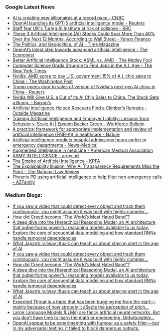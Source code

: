 ### Google Latest News
<!-- GOOGLE-NEWS-CONTENT:START -->

- [AI is creating new billionaires at a record pace - CNBC](https://news.google.com/rss/articles/CBMiiwFBVV95cUxQV0JQWGFiX1NpQ2s0NWdNTUdEcVUycjJWRnBvSnhtZ0lIUlZsZTR5b2Z5ckN5YWNVdk5HVGsxZ09UOGN0U3Qzdnp1Mml0dTVEZktRVDZxU1FSQWhmMWo0eGhIdDhZV2JDVjRYdWd3bnRkQkVqTWJWdEhIT1BKVU5GRUNzc0Q5dDdKRGtF0gGQAUFVX3lxTE9VRFA1elpRQ01NNkxkVWljQjc0cERrTXpoS254N2xiNm12RFpGRDhSV3VkcE10eXFlV2EyVVlhLUw2RG9KeThzTlFlLU0xUVhXbWZZYlRFdm1nZnE3ZzdVMWdxTS0tbC1KcUM5QTFPcFlja2Z3MEVBUFZteUduZ3NRSlpjcDJVajdiRHJwTEZ0aQ?oc=5)
- [OpenAI launches its GPT-5 artificial intelligence model - Reuters](https://news.google.com/rss/articles/CBMiqwFBVV95cUxNLUVKTFR0aG9pY0owWUdKekFqblN5TmpTLWhwWlFkeTdGc0VTMy15VndYMVJVUjhOcm5QNjFHMUFYcG80dXlMM1JVYWcwakRwbU9pT1pLZnUyLWczejl6TDAyTnFmcTU2cnYwRW0xdHRwaXhocWQxb09UV0ZlN1lhQk05dzdnUktUQnoycXNTOWtsR0ZWY2JuMGlPV3h6SDBxdGlrX19GMk01SVk?oc=5)
- [Staff fear UK's Turing AI Institute at risk of collapse - BBC](https://news.google.com/rss/articles/CBMiWkFVX3lxTFAxX0hyMko3U25jcXFSU081aGxranNfMnRFRHVZRVJwX0hMODMxRUtsc3F1X1BJV3VLMDVNbFF1OVFxWERza29xRGpmUHF1TXJqUllMX1hNZTRDQdIBX0FVX3lxTFBWei0zLV9GMGlOVHFvNkI5X1BrVWdjOWFnTzN5bGR0RnV4OGx4SThlM1lIZUFvUGpXdUN6elNuRTQ4ZGYtSFMzU2Z2WmkzOUdaeEpBWG5CaXVtSVo4QjM4?oc=5)
- [These 3 Artificial Intelligence (AI) Stocks Could Soar More Than 40% Over the Next 12 Months, According to Wall Street - Yahoo Finance](https://news.google.com/rss/articles/CBMiiAFBVV95cUxNRHRDWk9ZNzJsU1NqTnhRY1lTalptN0Q2b3Vqa1NlMmxTWm1oLXU2N0FxcFRSVzdZejNxem5PRi11RXBlQjA2S2N0RTlQUkd0WHRJR1JkMXo4N1RWRURPTDBWVy1yOHZEX3ZCVzNaT0pCeGtNLW1KbkV0VDJqQWwxYi1LbXRXVVBQ?oc=5)
- [The Politics, and Geopolitics, of AI - Time Magazine](https://news.google.com/rss/articles/CBMibkFVX3lxTE5sSTBsSi1uajVKdGszY3J6NnEtMkE5cERBeDVGWkVXYUs1NUQzcVhFZ1ozUnpnWlVhbmNicWk0TG0xWEFyUEtrZnRSbmg2NW1aUHducXg5Ri1pMXkyMTc4Mk5nWlpYNVRFOEhkdkpR?oc=5)
- [OpenAI’s latest step towards advanced artificial intelligence - The Economist](https://news.google.com/rss/articles/CBMivAFBVV95cUxNSzN6TFQ1R05SWE5uX1JQMmh2amxxUWM1RmJoRlRWdVRlZTVIWHhjMjVteFJ0Q05WMlM2c1lVVlo4MHMzRjdRRVVGdUw0T3F2dGpHTi03endUY0c2aEtVOGpnVWhEVXQ2eko0TEpuMjF0SkZtNXVfZmxoSW9nVUkzV2N5ZFQyaUtmYkZSNHZiUGktVGhPZXViQ3lQYXVlUXROUzg4dmtpeDNUVHVwZ1ZfVzZKU0prOC1YVWE1TQ?oc=5)
- [Better Artificial Intelligence Stock: ASML vs. AMD - The Motley Fool](https://news.google.com/rss/articles/CBMilgFBVV95cUxQMWxMVDAzbkNYRklWeTNiQmJ0aE1BYU5tRjI5VGRQLUliRllkSzhNbDhMdGRqUHVScEJ0a0xNbkNPNnQtbEE0M29fN3JBS3ZCNkIzdjVab1F2MGRDcndOZ1lRdlVsZlhqRFJFT0VRbDBqeW10bzZXZkgtbzNpaUFMNkFFQ191Tlc2WW5MbnprQXR2QVhXbXc?oc=5)
- [Computer Science Grads Struggle to Find Jobs in the A.I. Age - The New York Times](https://news.google.com/rss/articles/CBMif0FVX3lxTE81M25URWF4aWFqQ2FFNGlBTTRsTmJHb21BaFY0ZElMazJicUcxOUZkNm5ibGltQ2RDQUpOZmpfQml0MkJKNk93SjJJdFNJLXhXOEVHcVFoZUVTMXZCWlBFSFd4T0k0ZUhmSzhSbjcyejhCcklPNWhBWW5wNUFweGc?oc=5)
- [Nvidia, AMD agree to pay U.S. government 15% of A.I. chip sales to China - The Washington Post](https://news.google.com/rss/articles/CBMikAFBVV95cUxPZGVhSmZkVDg5S3NRM0VoOFBUU3JPU1JiNGxrSG9jODE0WEthYjloNEhpbUE1T21LWlVkRFRJeW02UFkzLUs4YW5fdDdDT3p6QUtxOWdSeTBtMG1ESUE0WTdJdDVHVnlsSlMxZXZlYzA1eG5pdE5Dd1dLMGdpdVlrWURkblRCYlpMd0xzdWJNMm0?oc=5)
- [Trump opens door to sales of version of Nvidia's next-gen AI chips in China - Reuters](https://news.google.com/rss/articles/CBMirwFBVV95cUxPdXNIM0hYbzExNjlVNUZZQlNyck1ZSEdGeWhaWXU1cHk3SzlRdTZ2NVZoRXF3RTk3aE5BYnAyS3V5SVp1MDVNSFJmQTh2RVR1ZVo1WlFrT2V3Unk5TzAzVVVmdWlhMHhoVnlaVTcwVVVCNHVyOEw5bmZIX3JSa1lNZzhLa1p1TURjS25lTUYyMXJHTENpRzRzdFRTMm1wdGp3TmtLOFBrX2ZuQmdEbnNF?oc=5)
- [Nvidia Will Give U.S. a Cut of Its AI Chip Sales to China. The Stock Gets a Bump. - Barron's](https://news.google.com/rss/articles/CBMigAFBVV95cUxPRFQ5YzBmdU1RdGNfdUktcVJKdEJDOGZrN2c5TGpIYUhwVkNobUpqblBBWTY4NG1hS1dob3doNGVFd09RZjExZ3ZlbFgzQ19BZFJsaGlzRWZmVnBzcWN4Y0FIZEZ1TllTa2RrMy1EVC1JYjhBNG1MS1c5OThFdDRqWA?oc=5)
- [Artificial Intelligence Helped Rescuers Find a Climber’s Remains - Outside Magazine](https://news.google.com/rss/articles/CBMijwFBVV95cUxQSFFJUjVCVUFVb1RscV8ybHpHbElXS1ZBekVLWW9RVHA0T0xwQ1FQT3RkeWZzZ1JST0ZkV0tNeG9jOFN5RWQtSFFiU1pCMTRyMlVqMEp2NHpyOTdoSTdyZ1dOSnBDLUdYaHQzdVE2UGFQMkNMYXpRajljeENwMEFfcWtXVml6U0pYWDBCTXRCVQ?oc=5)
- [Training Artificial Intelligence and Employer Liability: Lessons from Schuster v. Scale AI | Epstein Becker Green - Workforce Bulletin](https://news.google.com/rss/articles/CBMivwFBVV95cUxOT2NfQUktZHV6WndmX2l4SW9ETGRmbjl4Smg5aU9BRDJHWm9OUTlhOHlLSF8zbENoUlVLV3lfM1MycXJiYnhzZ3JEaEZzSFZldGN2NmY4VUx0a0xHcUw3LWJ5NUhLbDczcTd1QU12dzdaVVZEMnRrdXBOT194LVlCbmdhSkNYeHEzX1Rtd24wQUNkaEQxOGx2dEFwbDJ2TGU3RHhtLTlZMHVtYk5rbUVYdldNaF9Qd1dfZUM1VkZYTQ?oc=5)
- [A practical framework for appropriate implementation and review of artificial intelligence (FAIR-AI) in healthcare - Nature](https://news.google.com/rss/articles/CBMiX0FVX3lxTE0wY1AwQmtVclhZTGcxRW5PS3pNUHVhYmVnWDIxWjNIQ1NlYVpyWmsxdjMxaC03TDdZUkd1bUVsVVFvbFFrYXNvUlRxMm54T3ZPOGlFaG5qVWFuZy1ROTkw?oc=5)
- [Artificial intelligence predicts hospital admissions hours earlier in emergency departments - News-Medical](https://news.google.com/rss/articles/CBMi1gFBVV95cUxNTWhKTkM0LU9LQWJfZ2tYc0JaNWlCb1JLQjBmVHJGSVpqbTl0TTZ5LUZKQ0U5V1BJQUFXcWdaVlVwUkt1RFJmNWZHRm1XckwtaFRjVUl2UUxTelVxcjN0OFdKRElFM1E1UWFmSlpaQ2pJSXUtVHBXSkVpUVRfZTJmcnNEWE5vZHNIamI4SU5ObUMyel9SeUFRaEQ5M0daZkJxVE5HUy1BakluVXU5dGhNUHRsMkpzb3Q3QWl1UlRRRWdUbjFUQXk5SndoaC1TM2oyUDhnNW9R?oc=5)
- [Augmented intelligence in medicine - American Medical Association](https://news.google.com/rss/articles/CBMilgFBVV95cUxPajkxSnUyTzFoTVNOdGdtNFZqQlA3bW5SWDJiT18ybWEzR3dZMUJiS1N3dzNSclU2NFkwNC0tcUVxRTFCVFlpVFl4TWctSVdrZ25DaUh5MnR1VTdwUXA4NW9LOWc3T3Y1SzFDR0ZreFl6Y2M2WnJwTU9OcGFWMXpWZ2tXS2VBcTZSaGd2SzdPQmhjaUU5alE?oc=5)
- [ARMY INTELLIGENCE - army.mil](https://news.google.com/rss/articles/CBMiY0FVX3lxTE9VV29LOHZaRHBURlIxeWNTb0pnQzY5NS01aTBVU2NORDcySnBOUXhjdVZ6RndyQUowWTQ4c1RfMWo4d1ZKcWYwZjYxWTAwbXkyNkx2WjZrZWRaYWZBTHN5bE1DWdIBaEFVX3lxTE9JUHd5cHZ2UVJvU0t1ZVc2R0paTFJQQ3U0TzFDZ0ZYTldsb0FhVGFQdFV4VDZHVWM1dm0tQlpUVjhMYzQ2ajR3THRrODBoOE03Z1ZoYWd6RjBoVTBpUldoa1AxaWkwMU5F?oc=5)
- [The Empire of Artificial Intelligence - KPFA](https://news.google.com/rss/articles/CBMibkFVX3lxTE8wS2tLTVBlbUdTYzVmRlRrdTFyVVF5Nl9ZVl9VNzRKZmJxU2ZPamdodWtsTkpnbkFIWklqMy0yNWx6SmlUWWR4bXZ6MzF0WktudGF0bHhOZzZzNTNlYnQ0UnpPby1TZHQ0MXNhWF93?oc=5)
- [The Explainability Illusion: Why AI Transparency Requirements Miss the Point - The National Law Review](https://news.google.com/rss/articles/CBMiogFBVV95cUxQV3BGN2Fac293cTk3S0tUUTYwdnRNN29tTlgzU2hXc05FSG9MZTY2VjlwVzBHX05IaWVjQWlZWUtfdDNNQ3JhTlQ3Ul9tU0VKUGp2a3V3WnV5d2Q3SWpaN1l5cEtCZ25qZ3hpN2M1bmxsTXhtSHZWNlVDbmZWQU1tUkpfMlI1c0FKVkNDUkhSaW9VY2JBa1p0eTAzR0loc21hQ0HSAacBQVVfeXFMTTlFTzV2MnZVaERicWQwaTRTRWtodkxWWDhQODZzRFI1RHRBV3A3MXpGTGo1NEZXTEhEcFN0bnRJVkxMRXBMbW9ZeEVwanlBTGxRcVdlRmt0dW05V3RkYnkzTm94bzRGQ0ZhaHAyLXBOb3kzbmpJSXZ1SmxtQ192MThrNmUxZm5KVWN5enB2WGx2a3BFWVZDVkxvbmM1Ym9OMGN5RHlWNFU?oc=5)
- [Phoenix PD using artificial intelligence to help filter non-emergency calls - AZFamily](https://news.google.com/rss/articles/CBMitgFBVV95cUxQWEludHN4Y1ppdjdWSnFYMFpESml5ZnoxdGk3ckh2UEx5b2VNNzlRTENjOTN5QWdEbFlTdEdCVEpfR2dKcHJDZV9FeVlSaENRaUhIamhkdmU2LW5mdXRDZXpuSnFtc0VIejEwVTg5bU9iUEhvM3hVMm53d3o1blFneGQ5MXNiTHJPalhsMEZQWjh6eFBlMnJJY0otc0dLNmZGcXFvQVZrNFpNVUVYOWxEZVQtU0d0QQ?oc=5)<!-- GOOGLE-NEWS-CONTENT:END -->

### Medium Blogs:
<!-- MEDIUM-CONTENT:START -->

- [If you saw a video that could detect every object and track them continuously, you might assume it was built with highly complex…](https://medium.com/@claudia.yao2012/how-deepsort-works-tracking-objects-in-video-together-with-yolo-9e81a90ee938?source=topic_portal---recommended_stories---machine_learning---0-107--------------------b6618db1_9b34_4b7f_bffd_524e055c2956--------------)
- [How did Creed become “The World’s Most Hated Band”?](https://medium.com/fan-fare/why-do-people-hate-creed-so-much-a-statistical-analysis-cbb561a9250a?source=topic_portal---recommended_stories---machine_learning---1-107--------------------b6618db1_9b34_4b7f_bffd_524e055c2956--------------)
- [A deep dive into the Hierarchical Reasoning Model, an AI architecture that outperforms powerful reasoning models available to us today.](https://medium.com/ai-advances/hierarchical-reasoning-model-an-ai-architecture-that-beats-openais-o3-mini-high-is-here-2c3128ba1727?source=topic_portal---recommended_stories---machine_learning---2-107--------------------b6618db1_9b34_4b7f_bffd_524e055c2956--------------)
- [Explore the core of sequential data modeling and how standard RNNs handle temporal dependencies](https://medium.com/ai-advances/modeling-sequential-data-with-recurrent-neural-network-rnn-98646e6c55af?source=topic_portal---recommended_stories---machine_learning---3-107--------------------b6618db1_9b34_4b7f_bffd_524e055c2956--------------)
- [What Japan’s railway rituals can teach us about staying alert in the age of AI](https://medium.com/ai-advances/why-a-little-friction-might-be-the-key-to-staying-human-in-an-ai-world-7ed698cf3a65?source=topic_portal---recommended_stories---machine_learning---4-107--------------------b6618db1_9b34_4b7f_bffd_524e055c2956--------------)
- [If you saw a video that could detect every object and track them continuously, you might assume it was built with highly complex…](https://medium.com/@claudia.yao2012/how-deepsort-works-tracking-objects-in-video-together-with-yolo-9e81a90ee938?source=topic_portal---recommended_stories---machine_learning---0-107--------------------b6618db1_9b34_4b7f_bffd_524e055c2956--------------)
- [How did Creed become “The World’s Most Hated Band”?](https://medium.com/fan-fare/why-do-people-hate-creed-so-much-a-statistical-analysis-cbb561a9250a?source=topic_portal---recommended_stories---machine_learning---1-107--------------------b6618db1_9b34_4b7f_bffd_524e055c2956--------------)
- [A deep dive into the Hierarchical Reasoning Model, an AI architecture that outperforms powerful reasoning models available to us today.](https://medium.com/ai-advances/hierarchical-reasoning-model-an-ai-architecture-that-beats-openais-o3-mini-high-is-here-2c3128ba1727?source=topic_portal---recommended_stories---machine_learning---2-107--------------------b6618db1_9b34_4b7f_bffd_524e055c2956--------------)
- [Explore the core of sequential data modeling and how standard RNNs handle temporal dependencies](https://medium.com/ai-advances/modeling-sequential-data-with-recurrent-neural-network-rnn-98646e6c55af?source=topic_portal---recommended_stories---machine_learning---3-107--------------------b6618db1_9b34_4b7f_bffd_524e055c2956--------------)
- [What Japan’s railway rituals can teach us about staying alert in the age of AI](https://medium.com/ai-advances/why-a-little-friction-might-be-the-key-to-staying-human-in-an-ai-world-7ed698cf3a65?source=topic_portal---recommended_stories---machine_learning---4-107--------------------b6618db1_9b34_4b7f_bffd_524e055c2956--------------)
- [Expected Threat is a topic that has been bugging me from the start — mainly because of how strongly it a5ects the perception of pitch…](https://medium.com/@kksiezyc8/beyond-expected-threat-my-custom-approach-to-pitch-value-mapping-zone-threat-c91c26c7e2fd?source=topic_portal---recommended_stories---machine_learning---5-107--------------------b6618db1_9b34_4b7f_bffd_524e055c2956--------------)
- [Large Language Models (LLMs) are fancy artificial neural networks. But you don’t have time to learn the math or engineering. Unfortunately…](https://medium.com/@mark-riedl/the-intuition-behind-how-large-language-models-work-166cf2fb278a?source=topic_portal---recommended_stories---machine_learning---6-107--------------------b6618db1_9b34_4b7f_bffd_524e055c2956--------------)
- [OpenAI appear to be experimenting with humour as a safety filter — but in my adversarial testing, it failed to block dangerous outputs.](https://medium.com/generative-ai/gpt-5-now-uses-dad-jokes-as-a-safety-mechanism-but-still-gives-instructions-on-making-explosives-4fcb69f1dc7e?source=topic_portal---recommended_stories---machine_learning---7-107--------------------b6618db1_9b34_4b7f_bffd_524e055c2956--------------)<!-- MEDIUM-CONTENT:END -->
